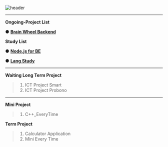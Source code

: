 
![header](https://capsule-render.vercel.app/api?type=waving&color=auto&height=200&section=header&text=ProjectRepo!&fontSize=50&animation=twinkling)

----
__Ongoing-Project List__


● <a href="https://github.com/heesane/Python_BrainWheel_BE">__Brain Wheel Backend__</a>


__Study List__

● <a href="https://github.com/heesane/NodeJS_BE">__Node.js for BE__</a>

● <a href="https://github.com/heesane/Study.git">__Lang Study__</a>

----

__Waiting Long Term Project__
> 1. ICT Project Smart 
> 2. ICT Project Probono
----

__Mini Project__
> 1. C++_EveryTime

__Term Project__
> 1. Calculator Application
> 2. Mini Every Time
